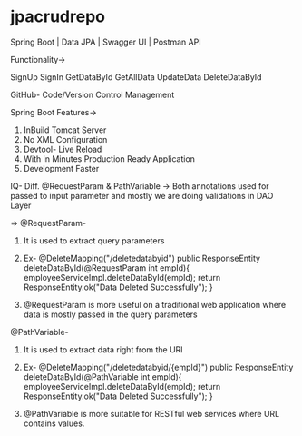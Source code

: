 # jpacrudrepo

Spring Boot | Data JPA | Swagger UI | Postman API

Functionality->

SignUp
SignIn
GetDataById
GetAllData
UpdateData
DeleteDataById

GitHub- Code/Version Control Management

Spring Boot Features->
1. InBuild Tomcat Server
2. No XML Configuration
3. Devtool- Live Reload
4. With in Minutes Production Ready Application
5. Development Faster


IQ-
Diff. @RequestParam & PathVariable
-> Both annotations used for passed to input parameter and mostly we are doing validations in DAO Layer

=> @RequestParam-                           
 1. It is used to extract query parameters     
 2. Ex-
 @DeleteMapping("/deletedatabyid")
    public ResponseEntity<String> deleteDataById(@RequestParam int empId){
        employeeServiceImpl.deleteDataById(empId);
        return ResponseEntity.ok("Data Deleted Successfully");
    }

 3. @RequestParam is more useful on a traditional web application where data is mostly 
     passed in the query parameters
 
 
 
 @PathVariable-
 1. It is used to extract data right from the URI
 2. Ex-
 @DeleteMapping("/deletedatabyid/{empId}")
    public ResponseEntity<String> deleteDataById(@PathVariable int empId){
        employeeServiceImpl.deleteDataById(empId);
        return ResponseEntity.ok("Data Deleted Successfully");
    }
 
 3. @PathVariable is more suitable for RESTful web services where URL contains values.
 


